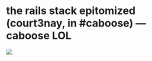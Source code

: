 <!--
id: 19240442
link: http://tumblr.atmos.org/post/19240442/the-rails-stack-epitomized-court3nay-in
slug: the-rails-stack-epitomized-court3nay-in
date: Mon Nov 12 2007 15:58:21 GMT-0800 (PST)
publish: 2007-11-012
tags: 
title: the rails stack epitomized (court3nay, in #caboose) — caboose LOL 
-->


the rails stack epitomized (court3nay, in #caboose) — caboose LOL 
==================================================================

![](http://25.media.tumblr.com/mQ55hEk7n1p437fbPhO1T2Se_500.jpg)

